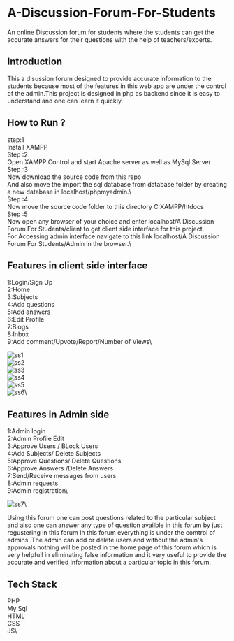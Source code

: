 # A-Discussion-Forum-For-Students
An online Discussion forum for students where the students can get the  accurate answers for their questions with the help of teachers/experts.
## Introduction
This a disussion forum designed to provide accurate information  to the students because most of the features in this web app are under the control of the admin.This project is designed in php as backend since it is easy to understand and one can learn it quickly.
## How to Run ?
step:1 \
Install XAMPP \
Step :2 \
Open XAMPP Control and start Apache server as well as MySql Server\
Step :3 \
Now download the source code from this repo\
And also move the import the sql database from database folder by creating a new database in localhost/phpmyadmin.\  
Step :4 \
Now move the source code folder to this directory C:XAMPP/htdocs\
Step :5 \
Now open any browser of your choice and enter localhost/A Discussion Forum For Students/client
to get client side interface for this project.\
For Accessing admin interface navigate to this link localhost/A Discussion Forum For Students/Admin
in the browser.\
## Features in client side interface
1:Login/Sign Up\
2:Home \
3:Subjects\
4:Add questions\
5:Add answers\
6:Edit Profile\
7:Blogs\
8:Inbox\
9:Add comment/Upvote/Report/Number of Views\

![ss1](https://user-images.githubusercontent.com/69143967/143768855-f1ea6601-bea5-41bd-8c81-6f22332fba60.jpg)\
![ss2](https://user-images.githubusercontent.com/69143967/143768858-6a40f4d6-8b0d-4943-a0df-448ae665f7ef.jpg)\
![ss3](https://user-images.githubusercontent.com/69143967/143768860-54d28234-7ec9-4dbe-8a87-cd44a17777dc.jpg)\
![ss4](https://user-images.githubusercontent.com/69143967/143768865-6eed760e-08e1-45e7-a925-54299e1b524d.jpg)\
![ss5](https://user-images.githubusercontent.com/69143967/143768866-98c187d2-cc01-4987-aa02-f4a0becd591a.jpg)\
![ss6](https://user-images.githubusercontent.com/69143967/143768873-a1eacecc-daf4-47a8-a2e1-f1a1aabad811.jpg)\


## Features in Admin side
1:Admin login\
2:Admin Profile Edit\
3:Approve Users / BLock Users\
4:Add Subjects/ Delete Subjects\
5:Approve Questions/ Delete Questions\
6:Approve Answers /Delete Answers\
7:Send/Receive messages from users\
8:Admin requests\
9:Admin registration\

![ss7](https://user-images.githubusercontent.com/69143967/143768912-1a3f426a-a35f-42da-8b70-0a0bb6418b41.jpg)\



Using this forum one can post questions related to the particular subject and also one can answer any type of question availble in this forum by just regustering in this forum
In this forum everything is under the comtrol of admins .The admin can add or delete users and without the admin's approvals nothing will be posted in the home page of this forum which is very helpfull in eliminating false information and it very useful to provide the accurate and verified information about a particular topic in this forum.

## Tech Stack
PHP\
My Sql\
HTML\
CSS\
JS\

